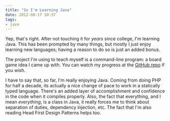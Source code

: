 ```yaml
---
title: "So I'm Learning Java"
date: 2012-08-17 10:37
tags: 
- java
---
```

Yep, that's right. After not touching it for *years* since college, I'm learning Java. This has been prompted by many things, but mostly I just enjoy learning new languages; having a reason to do so is just an added bonus.

The project I'm using to teach myself is a command-line program: a board game idea I came up with. You can watch my progress at the [GitHub repo](https://github.com/echosa/triangle_game) if you wish.

I have to say that, so far, I'm really enjoying Java. Coming from doing PHP for half a decade, its actually a nice change of pace to work in a statically typed language. There's an added layer of accomplishment and confidence in the code when it compiles properly. Also, the fact that everything, and I mean *everything*, is a class in Java, it really forces me to think about separation of duties, dependency injection, etc. The fact that I'm also reading Head First Design Patterns helps too.
